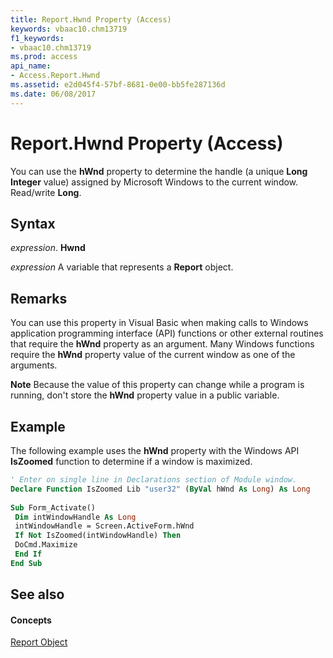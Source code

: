 ```yaml
---
title: Report.Hwnd Property (Access)
keywords: vbaac10.chm13719
f1_keywords:
- vbaac10.chm13719
ms.prod: access
api_name:
- Access.Report.Hwnd
ms.assetid: e2d045f4-57bf-8681-0e00-bb5fe287136d
ms.date: 06/08/2017
---
```



# Report.Hwnd Property (Access)

You can use the **hWnd** property to determine the handle (a unique **Long Integer** value) assigned by Microsoft Windows to the current window. Read/write **Long**.


## Syntax

 _expression_. **Hwnd**

 _expression_ A variable that represents a **Report** object.


## Remarks

You can use this property in Visual Basic when making calls to Windows application programming interface (API) functions or other external routines that require the **hWnd** property as an argument. Many Windows functions require the **hWnd** property value of the current window as one of the arguments.


 **Note**  Because the value of this property can change while a program is running, don't store the **hWnd** property value in a public variable.


## Example

The following example uses the **hWnd** property with the Windows API **IsZoomed** function to determine if a window is maximized.


```vb
' Enter on single line in Declarations section of Module window. 
Declare Function IsZoomed Lib "user32" (ByVal hWnd As Long) As Long 
 
Sub Form_Activate() 
 Dim intWindowHandle As Long 
 intWindowHandle = Screen.ActiveForm.hWnd 
 If Not IsZoomed(intWindowHandle) Then 
 DoCmd.Maximize 
 End If 
End Sub
```


## See also


#### Concepts


[Report Object](report-object-access.md)

